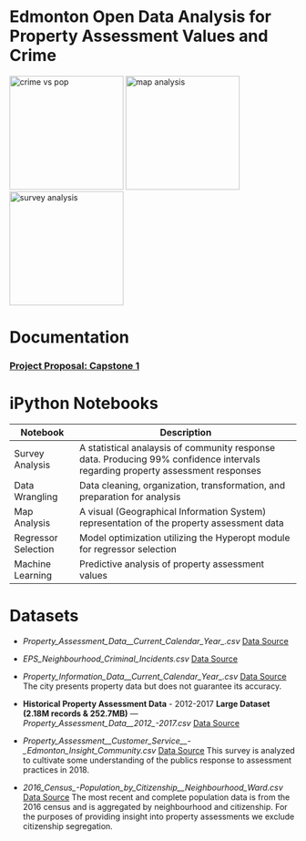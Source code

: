 # Edmonton Open Data Analysis for Property Assessment Values and Crime
<div>
  <img src="https://s3-us-west-2.amazonaws.com/schellenbergers3bucket/crime+vs+population.png" alt="crime vs pop" height="200"> <img src="https://s3-us-west-2.amazonaws.com/schellenbergers3bucket/map-analysis.png" alt="map analysis" height="200"> <img src="https://s3-us-west-2.amazonaws.com/schellenbergers3bucket/survey-responses.png" alt="survey analysis" height="200">
</div>

# Documentation

### [Project Proposal: Capstone 1](https://docs.google.com/document/d/1qs64wmLrV34E9YbAemrvvMxOk4ypyoNi5NLC1S6DeZQ/edit?usp=sharing)

# iPython Notebooks
Notebook | Description
-------- | -----------
Survey Analysis | A statistical analaysis of community response data. Producing 99% confidence intervals regarding property assessment responses 
Data Wrangling | Data cleaning, organization, transformation, and preparation for analysis
Map Analysis | A visual (Geographical Information System) representation of the property assessment data
Regressor Selection | Model optimization utilizing the Hyperopt module for regressor selection
Machine Learning | Predictive analysis of property assessment values

# Datasets
  - *Property_Assessment_Data__Current_Calendar_Year_.csv* [Data Source](https://data.edmonton.ca/City-Administration/Property-Assessment-Data-Current-Calendar-Year-/q7d6-ambg)

  - *EPS_Neighbourhood_Criminal_Incidents.csv* [Data Source](https://dashboard.edmonton.ca/dataset/EPS-Neighbourhood-Criminal-Incidents/xthe-mnvi)

  - *Property_Information_Data__Current_Calendar_Year_.csv* [Data Source](https://data.edmonton.ca/City-Administration/Property-Information-Data-Current-Calendar-Year-/dkk9-cj3x) The city presents property data but does not guarantee its accuracy.

  - **Historical Property Assessment Data** - 2012-2017 **Large Dataset \(2.18M records & 252.7MB\)** — *Property_Assessment_Data__2012_-_2017_.csv* [Data Source](https://data.edmonton.ca/City-Administration/Property-Assessment-Data-2012-2017-/qi6a-xuwt)

  - *Property_Assessment__Customer_Service__-_Edmonton_Insight_Community.csv* [Data Source](https://data.edmonton.ca/Surveys/Property-Assessment-Customer-Service-Edmonton-Insi/x9sw-zhhj) This survey is analyzed to cultivate some understanding of the publics response to assessment practices in 2018.
  
  - *2016_Census_-_Population_by_Citizenship__Neighbourhood_Ward_.csv* [Data Source](https://data.edmonton.ca/Census/2016-Census-Population-by-Citizenship-Neighbourhoo/2g4b-ti2n) The most recent and complete population data is from the 2016 census and is aggregated by neighbourhood and citizenship. For the purposes of providing insight into property assessments we exclude citizenship segregation.
  
